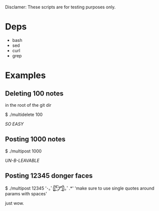 Disclamer: These scripts are for testing purposes only.

Deps
========
- bash
- sed
- curl
- grep

Examples
======

Deleting 100 notes
----
in the root of the git dir

$ ./multidelete 100

*SO EASY*

Posting 1000 notes
---

$ ./multipost 1000

*UN-B-LEAVABLE*

Posting 12345 donger faces
----
$ ./multipost 12345 '･｡ﾟ[̲̅$̲̅(̲̅ ͡° ͜ʖ ͡°̲̅)̲̅$̲̅]｡ﾟ.*' 'make sure to use single quotes around params with spaces'

just wow.

